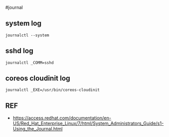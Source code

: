 #journal


## system log

```
journalctl --system

```

## sshd log

```
journalctl _COMM=sshd

```

## coreos cloudinit log

```
journalctl _EXE=/usr/bin/coreos-cloudinit
```


## REF

* <https://access.redhat.com/documentation/en-US/Red_Hat_Enterprise_Linux/7/html/System_Administrators_Guide/s1-Using_the_Journal.html>